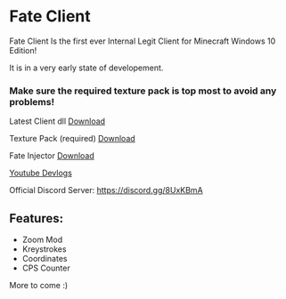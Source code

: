 # Fate Client
Fate Client Is the first ever Internal Legit Client for Minecraft Windows 10 Edition!

It is in a very early state of developement.


### Make sure the required texture pack is top most to avoid any problems!

Latest Client dll [Download](https://github.com/fligger/FateClient/releases/download/1.16.40.2-1/Fate.Client.dll)

Texture Pack (required) [Download](https://github.com/fligger/FateClient/releases/download/1.16.40.2-1/Fate.Client.injector.required.mcpack)

Fate Injector [Download](https://github.com/fligger/FateInjector/)

[Youtube Devlogs](https://www.youtube.com/playlist?list=PLVRYtYhvPXj5J6IwIFAAFO8CrpgmsLFki)


Official Discord Server: https://discord.gg/8UxKBmA



## Features:
- Zoom Mod
- Kreystrokes
- Coordinates
- CPS Counter

More to come :)
